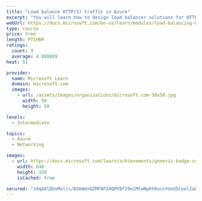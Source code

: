 ```yaml
---
title: "Load balance HTTP(S) traffic in Azure"
excerpt: "You will learn how to design load balancer solutions for HTTP(S) traffic and how to implement Azure Application gateway and Azure Front Door."
webUrl: https://docs.microsoft.com/en-us/learn/modules/load-balancing-https-traffic-azure/
type: course
price: Free
length: PT1H6M
ratings:
  count: 9
  average: 4.888889
heat: 51

provider:
  name: Microsoft Learn
  domain: microsoft.com
  images:
    - url: /assets/images/organizations/microsoft.com-50x50.jpg
      width: 50
      height: 50

levels:
  - Intermediate

topics:
  - Azure
  - Networking

images:
  - url: https://docs.microsoft.com/learn/achievements/generic-badge-social.png
    width: 640
    height: 320
    isCached: true

secured: "s9qA8lQUsMxl/c/DSkWdxQZMF8PZ4QMYBfI9eiMtwNp6t8ucnYUeU5Coel2aD51BYLljmpPz6ct2Ukxq1l2k2WtMKzP0bsGWjlnHTs2QfLYY76Rfop18Ui5PnHRNnLjRKK4n7cWCg55gghyEqgcQQWnj7c6cq0s6O3bz1v3WdPSbTdMqk5rnnn8B8mlKQcDyKIHpY1/hplFrAfHJHRR7ACApWTiwWQv+LHJLpJSZ7jGbU4a3CrBdxL7763dLmeasDZrXpZxzXm5temHSeLZlO2RK6r2Jwcf//Je9uMbtVYkPS6DxF1ATMINMBJ6ob/fatPoJmLOLLOk3BDxTWAVh2LEn4dJMaluQTR8QjMmiZv0gbUMDhG82f4xxlygJiaMqySP+cEltYpmXVL8pYtb/PIV/dmRhINCy0mDHd5FTYfg=;BfTgN4WD3abxeRWtDSRLag=="
---
```


